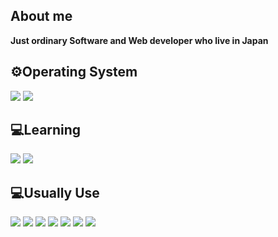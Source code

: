 ## About me
**Just ordinary Software and Web developer who live in Japan**



## ⚙️Operating System
<div display="flex">
    <img src="https://img.shields.io/badge/-windows-#0078D4?style=for-the-badge&logo=windows&logoColor=white" />
    <img src="https://img.shields.io/badge/-kalilinux-#557C94?style=for-the-badge&logo=kalilinux&logoColor=white" />
</div>

## 💻Learning
<div display="flex">
    <img src="https://img.shields.io/badge/csharp-#512BD4?style=for-the-badge&logo=csharp&logoColor=white" />
    <img src="https://img.shields.io/badge/python-#3776AB?style=for-the-badge&logo=python&logoColor=white" />
</div>

## 💻Usually Use
<div display="flex">
    <img src="https://img.shields.io/badge/lua-2C2D72?style=for-the-badge&logo=lua&logoColor=white" />
    <img src="https://img.shields.io/badge/Java-white?style=for-the-badge&logo=java&logoColor=red" />
    <img src="https://img.shields.io/badge/spring-%6DB33F.svg?style=for-the-badge&logo=spring&logoColor=white" />
    <img src="https://img.shields.io/badge/html5-%23E34F26.svg?style=for-the-badge&logo=html5&logoColor=white" />
    <img src="https://img.shields.io/badge/css3-%231572B6.svg?style=for-the-badge&logo=css3&logoColor=white" />
    <img src="https://img.shields.io/badge/JavaScript-FCC624?style=for-the-badge&logo=javascript&logoColor=black" />
    <img src="https://img.shields.io/badge/mysql-%4479A1.svg?style=for-the-badge&logo=mysql&logoColor=white" />
</div>
